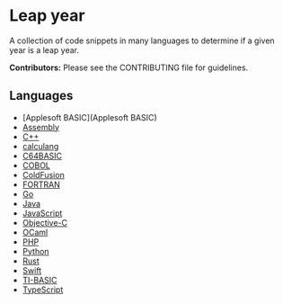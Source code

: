 # Leap year

A collection of code snippets in many languages to determine if a given year is a leap year.

**Contributors:** Please see the CONTRIBUTING file for guidelines.

## Languages

* [Applesoft BASIC](Applesoft BASIC)
* [Assembly](Assembly)
* [C++](C%2B%2B)
* [calculang](calculang)
* [C64BASIC](C64BASIC)
* [COBOL](COBOL)
* [ColdFusion](ColdFusion)
* [FORTRAN](FORTRAN)
* [Go](Go)
* [Java](Java)
* [JavaScript](JavaScript)
* [Objective-C](Objective-C)
* [OCaml](OCaml)
* [PHP](PHP)
* [Python](Python)
* [Rust](Rust)
* [Swift](Swift)
* [TI-BASIC](TI-BASIC)
* [TypeScript](TypeScript)
